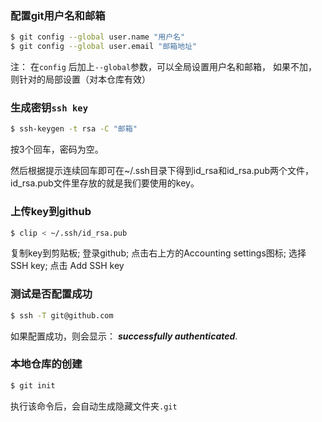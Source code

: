 ### 配置git用户名和邮箱

```bash
$ git config --global user.name "用户名"
$ git config --global user.email "邮箱地址"
```

注： 在`config` 后加上`--global`参数，可以全局设置用户名和邮箱， 如果不加，则针对的局部设置（对本仓库有效）

### 生成密钥`ssh key`

```bash
$ ssh-keygen -t rsa -C "邮箱"
```
按3个回车，密码为空。

然后根据提示连续回车即可在~/.ssh目录下得到id_rsa和id_rsa.pub两个文件，id_rsa.pub文件里存放的就是我们要使用的key。

### 上传key到github

```bash
$ clip < ~/.ssh/id_rsa.pub
```

复制key到剪贴板;  登录github;  点击右上方的Accounting settings图标; 选择 SSH key;  点击 Add SSH key



### 测试是否配置成功

```bash
$ ssh -T git@github.com
```

如果配置成功，则会显示： ***successfully authenticated***.



### 本地仓库的创建

```bash
$ git init
```

执行该命令后，会自动生成隐藏文件夹`.git`

